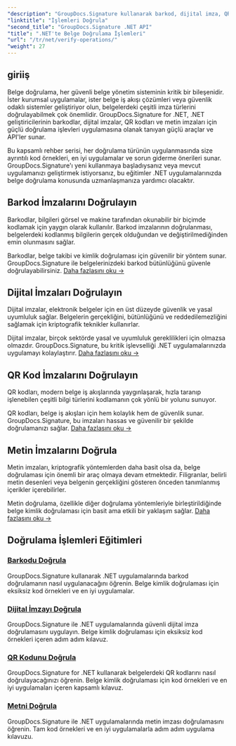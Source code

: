 ```yaml
---
"description": "GroupDocs.Signature kullanarak barkod, dijital imza, QR kodu ve metin kimlik doğrulaması için kapsamlı eğitimlerle .NET uygulamalarında belge doğrulamada ustalaşın."
"linktitle": "İşlemleri Doğrula"
"second_title": "GroupDocs.Signature .NET API"
"title": ".NET'te Belge Doğrulama İşlemleri"
"url": "/tr/net/verify-operations/"
"weight": 27
---
```


## giriiş

Belge doğrulama, her güvenli belge yönetim sisteminin kritik bir bileşenidir. İster kurumsal uygulamalar, ister belge iş akışı çözümleri veya güvenlik odaklı sistemler geliştiriyor olun, belgelerdeki çeşitli imza türlerini doğrulayabilmek çok önemlidir. GroupDocs.Signature for .NET, .NET geliştiricilerinin barkodlar, dijital imzalar, QR kodları ve metin imzaları için güçlü doğrulama işlevleri uygulamasına olanak tanıyan güçlü araçlar ve API'ler sunar.

Bu kapsamlı rehber serisi, her doğrulama türünün uygulanmasında size ayrıntılı kod örnekleri, en iyi uygulamalar ve sorun giderme önerileri sunar. GroupDocs.Signature'ı yeni kullanmaya başladıysanız veya mevcut uygulamanızı geliştirmek istiyorsanız, bu eğitimler .NET uygulamalarınızda belge doğrulama konusunda uzmanlaşmanıza yardımcı olacaktır.

## Barkod İmzalarını Doğrulayın

Barkodlar, bilgileri görsel ve makine tarafından okunabilir bir biçimde kodlamak için yaygın olarak kullanılır. Barkod imzalarının doğrulanması, belgelerdeki kodlanmış bilgilerin gerçek olduğundan ve değiştirilmediğinden emin olunmasını sağlar.

Barkodlar, belge takibi ve kimlik doğrulaması için güvenilir bir yöntem sunar. GroupDocs.Signature ile belgelerinizdeki barkod bütünlüğünü güvenle doğrulayabilirsiniz. [Daha fazlasını oku →](/net/verify-operations/verify-barcode/)

## Dijital İmzaları Doğrulayın

Dijital imzalar, elektronik belgeler için en üst düzeyde güvenlik ve yasal uyumluluk sağlar. Belgelerin gerçekliğini, bütünlüğünü ve reddedilemezliğini sağlamak için kriptografik teknikler kullanırlar.


Dijital imzalar, birçok sektörde yasal ve uyumluluk gereklilikleri için olmazsa olmazdır. GroupDocs.Signature, bu kritik işlevselliği .NET uygulamalarınızda uygulamayı kolaylaştırır. [Daha fazlasını oku →](/net/verify-operations/verify-digital/)

## QR Kod İmzalarını Doğrulayın

QR kodları, modern belge iş akışlarında yaygınlaşarak, hızla taranıp işlenebilen çeşitli bilgi türlerini kodlamanın çok yönlü bir yolunu sunuyor.

QR kodları, belge iş akışları için hem kolaylık hem de güvenlik sunar. GroupDocs.Signature, bu imzaları hassas ve güvenilir bir şekilde doğrulamanızı sağlar. [Daha fazlasını oku →](/net/verify-operations/verify-qr-code/)

## Metin İmzalarını Doğrula

Metin imzaları, kriptografik yöntemlerden daha basit olsa da, belge doğrulaması için önemli bir araç olmaya devam etmektedir. Filigranlar, belirli metin desenleri veya belgenin gerçekliğini gösteren önceden tanımlanmış içerikler içerebilirler.

Metin doğrulama, özellikle diğer doğrulama yöntemleriyle birleştirildiğinde belge kimlik doğrulaması için basit ama etkili bir yaklaşım sağlar. [Daha fazlasını oku →](/net/verify-operations/verify-text/)

## Doğrulama İşlemleri Eğitimleri
### [Barkodu Doğrula](./verify-barcode/)
GroupDocs.Signature kullanarak .NET uygulamalarında barkod doğrulamanın nasıl uygulanacağını öğrenin. Belge kimlik doğrulaması için eksiksiz kod örnekleri ve en iyi uygulamalar.

### [Dijital İmzayı Doğrula](./verify-digital/)
GroupDocs.Signature ile .NET uygulamalarında güvenli dijital imza doğrulamasını uygulayın. Belge kimlik doğrulaması için eksiksiz kod örnekleri içeren adım adım kılavuz.

### [QR Kodunu Doğrula](./verify-qr-code/)
GroupDocs.Signature for .NET kullanarak belgelerdeki QR kodlarını nasıl doğrulayacağınızı öğrenin. Belge kimlik doğrulaması için kod örnekleri ve en iyi uygulamaları içeren kapsamlı kılavuz.

### [Metni Doğrula](./verify-text/)
GroupDocs.Signature ile .NET uygulamalarında metin imzası doğrulamasını öğrenin. Tam kod örnekleri ve en iyi uygulamalarla adım adım uygulama kılavuzu.